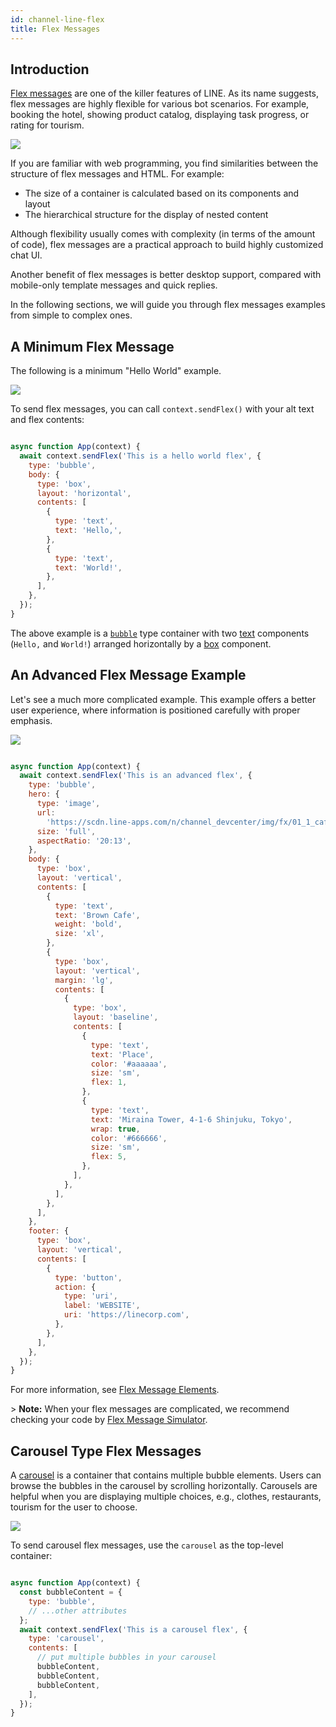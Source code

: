 ```yaml
---
id: channel-line-flex
title: Flex Messages
---
```

## Introduction

[Flex messages](https://developers.line.biz/en/docs/messaging-api/using-flex-messages/) are one of the killer features of LINE. As its name suggests, flex messages are highly flexible for various bot scenarios. For example, booking the hotel, showing product catalog, displaying task progress, or rating for tourism.

![](https://user-images.githubusercontent.com/3382565/68373526-1222d080-017e-11ea-9461-8f26fdfdc527.png)

If you are familiar with web programming, you find similarities between the structure of flex messages and HTML. For example:

-   The size of a container is calculated based on its components and layout
-   The hierarchical structure for the display of nested content

Although flexibility usually comes with complexity (in terms of the amount of code), flex messages are a practical approach to build highly customized chat UI.

Another benefit of flex messages is better desktop support, compared with mobile-only template messages and quick replies.

In the following sections, we will guide you through flex messages examples from simple to complex ones.

## A Minimum Flex Message

The following is a minimum "Hello World" example.

![](https://user-images.githubusercontent.com/3382565/68481176-783c5000-0271-11ea-9ab1-c9869a11f42a.png)

To send flex messages, you can call `context.sendFlex()` with your alt text and flex contents:

```js

async function App(context) {
  await context.sendFlex('This is a hello world flex', {
    type: 'bubble',
    body: {
      type: 'box',
      layout: 'horizontal',
      contents: [
        {
          type: 'text',
          text: 'Hello,',
        },
        {
          type: 'text',
          text: 'World!',
        },
      ],
    },
  });
}

```

The above example is a [`bubble`](https://developers.line.biz/en/docs/messaging-api/flex-message-elements/#bubble) type container with two [text](https://developers.line.biz/en/docs/messaging-api/flex-message-elements/#text) components (`Hello,` and `World!`) arranged horizontally by a [box](https://developers.line.biz/en/docs/messaging-api/flex-message-elements/#box) component.

## An Advanced Flex Message Example

Let's see a much more complicated example. This example offers a better user experience, where information is positioned carefully with proper emphasis.

![](https://user-images.githubusercontent.com/3382565/68481175-783c5000-0271-11ea-8749-5a0b6ebf8d34.png)

```js

async function App(context) {
  await context.sendFlex('This is an advanced flex', {
    type: 'bubble',
    hero: {
      type: 'image',
      url:
        'https://scdn.line-apps.com/n/channel_devcenter/img/fx/01_1_cafe.png',
      size: 'full',
      aspectRatio: '20:13',
    },
    body: {
      type: 'box',
      layout: 'vertical',
      contents: [
        {
          type: 'text',
          text: 'Brown Cafe',
          weight: 'bold',
          size: 'xl',
        },
        {
          type: 'box',
          layout: 'vertical',
          margin: 'lg',
          contents: [
            {
              type: 'box',
              layout: 'baseline',
              contents: [
                {
                  type: 'text',
                  text: 'Place',
                  color: '#aaaaaa',
                  size: 'sm',
                  flex: 1,
                },
                {
                  type: 'text',
                  text: 'Miraina Tower, 4-1-6 Shinjuku, Tokyo',
                  wrap: true,
                  color: '#666666',
                  size: 'sm',
                  flex: 5,
                },
              ],
            },
          ],
        },
      ],
    },
    footer: {
      type: 'box',
      layout: 'vertical',
      contents: [
        {
          type: 'button',
          action: {
            type: 'uri',
            label: 'WEBSITE',
            uri: 'https://linecorp.com',
          },
        },
      ],
    },
  });
}

```

For more information, see [Flex Message Elements](https://developers.line.biz/en/docs/messaging-api/flex-message-elements/).

&gt; **Note:** When your flex messages are complicated, we recommend checking your code by [Flex Message Simulator](https://developers.line.biz/flex-simulator).

## Carousel Type Flex Messages

A [carousel](https://developers.line.biz/en/docs/messaging-api/flex-message-elements/#carousel) is a container that contains multiple bubble elements. Users can browse the bubbles in the carousel by scrolling horizontally. Carousels are helpful when you are displaying multiple choices, e.g., clothes, restaurants, tourism for the user to choose.

![](https://user-images.githubusercontent.com/3382565/77495528-d44feb80-6e83-11ea-9300-ac5dae922c0d.png)

To send carousel flex messages, use the `carousel` as the top-level container:

```js

async function App(context) {
  const bubbleContent = {
    type: 'bubble',
    // ...other attributes
  };
  await context.sendFlex('This is a carousel flex', {
    type: 'carousel',
    contents: [
      // put multiple bubbles in your carousel
      bubbleContent,
      bubbleContent,
      bubbleContent,
    ],
  });
}

```

